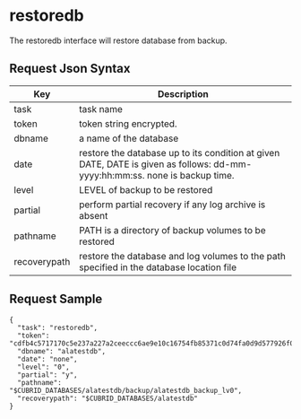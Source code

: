 # restoredb

The restoredb interface will restore database from backup.

## Request Json Syntax

| **Key** | **Description** |
| --- | --- |
| task | task name |
| token | token string encrypted. |
| dbname | a name of the database |
| date | restore the database up to its condition at given DATE, DATE is given as follows: dd-mm-yyyy:hh:mm:ss. none is backup time. |
| level | LEVEL of backup to be restored |
| partial | perform partial recovery if any log archive is absent |
| pathname | PATH is a directory of backup volumes to be restored |
| recoverypath | restore the database and log volumes to the path specified in the database location file |

## Request Sample

```
{
  "task": "restoredb",
  "token": "cdfb4c5717170c5e237a227a2ceeccc6ae9e10c16754fb85371c0d74fa0d9d577926f07dd201b6aa",
  "dbname": "alatestdb",
  "date": "none",
  "level": "0",
  "partial": "y",
  "pathname": "$CUBRID_DATABASES/alatestdb/backup/alatestdb_backup_lv0",
  "recoverypath": "$CUBRID_DATABASES/alatestdb"
}
```

